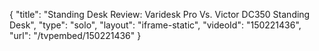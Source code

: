 {
    "title": "Standing Desk Review: Varidesk Pro Vs. Victor DC350 Standing Desk",
    "type": "solo",
    "layout": "iframe-static",
    "videoId": "150221436",
    "url": "\/tvpembed\/150221436"
}